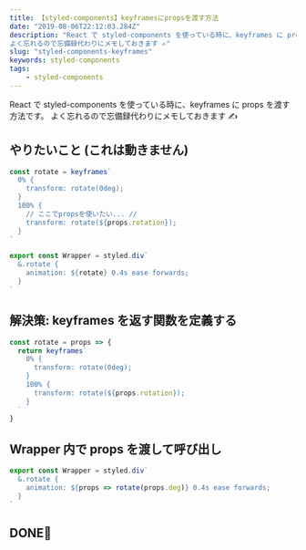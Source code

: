 ```yaml
---
title: 【styled-components】keyframesにpropsを渡す方法
date: "2019-08-06T22:12:03.284Z"
description: "React で styled-components を使っている時に、keyframes に props を渡す方法です。
よく忘れるので忘備録代わりにメモしておきます ✍️"
slug: "styled-components-keyframes"
keywords: styled-components
tags:
    - styled-components
---
```


React で styled-components を使っている時に、keyframes に props を渡す方法です。
よく忘れるので忘備録代わりにメモしておきます ✍️

## やりたいこと (これは動きません)

```javascript
const rotate = keyframes`
  0% {
    transform: rotate(0deg);
  }
  100% {
    // ここでpropsを使いたい... //
    transform: rotate(${props.rotation});
  }
`

export const Wrapper = styled.div`
  &.rotate {
    animation: ${rotate} 0.4s ease forwards;
  }
`
```

## 解決策: keyframes を返す関数を定義する

```javascript
const rotate = props => {
  return keyframes`
    0% {
      transform: rotate(0deg);
    }
    100% {
      transform: rotate(${props.rotation});
    }
  `
}
```

## Wrapper 内で props を渡して呼び出し

```javascript
export const Wrapper = styled.div`
  &.rotate {
    animation: ${props => rotate(props.deg)} 0.4s ease forwards;
  }
`
```

## DONE🎉
